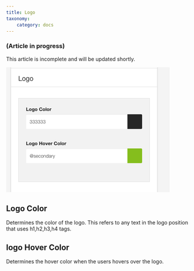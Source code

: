```yaml
---
title: Logo
taxonomy:
    category: docs
---
```


### (Article in progress)
This article is incomplete and will be updated shortly.


![logo](logo.png)

## Logo Color

Determines the color of the logo. This refers to any text in the logo position that uses h1,h2,h3,h4 tags.

## logo Hover Color

Determines the hover color when the users hovers over the logo.